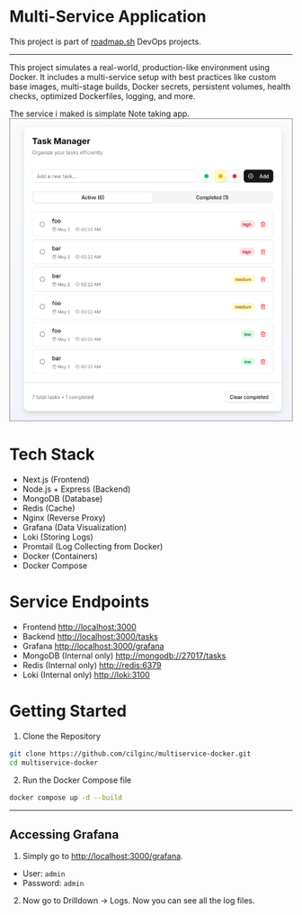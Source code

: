 # Multi-Service Application 
This project is part of [roadmap.sh](https://roadmap.sh/projects/multiservice-docker) DevOps projects.

---
This project simulates a real-world, production-like environment using Docker. It includes a multi-service setup with best practices like custom base images, multi-stage builds, Docker secrets, persistent volumes, health checks, optimized Dockerfiles, logging, and more.

The service i maked is simplate Note taking app.
![](./screenshots/screenshot.png)   
# Tech Stack
- Next.js (Frontend)
- Node.js + Express (Backend)
- MongoDB (Database)
- Redis (Cache)
- Nginx (Reverse Proxy)
- Grafana (Data Visualization)
- Loki (Storing Logs)
- Promtail (Log Collecting from Docker)
- Docker (Containers)
- Docker Compose 

# Service Endpoints
- Frontend [http://localhost:3000](http://localhost:3000)
- Backend [http://localhost:3000/tasks](http://localhost:3000/tasks) 
- Grafana [http://localhost:3000/grafana](http://localhost:3000/grafana)
- MongoDB (Internal only) [http://mongodb://27017/tasks](http://mongodb://27017/tasks)
- Redis (Internal only) [http://redis:6379](http://redis:6379)
- Loki (Internal only) [http://loki:3100](http://loki:3100)

# Getting Started
1. Clone the Repository
```bash
git clone https://github.com/cilginc/multiservice-docker.git
cd multiservice-docker
```
2. Run the Docker Compose file
```bash
docker compose up -d --build
```
---

## Accessing Grafana

1. Simply go to [http://localhost:3000/grafana](http://localhost:3000/grafana).
- User: `admin`
- Password: `admin`

2. Now go to Drilldown -> Logs. Now you can see all the log files. 


